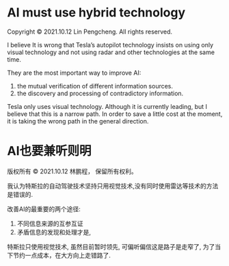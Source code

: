 # AI must use hybrid technology

Copyright © 2021.10.12 Lin Pengcheng. All rights reserved.

I believe It is wrong that Tesla’s autopilot technology insists on using only visual technology and not using radar and other technologies at the same time. 

They are the most important way to improve AI:
1. the mutual verification of different information sources.
2. the discovery and processing of contradictory information. 

Tesla only uses visual technology. Although it is currently leading, but I believe that this is a narrow path. In order to save a little cost at the moment, it is taking the wrong path in the general direction.

# AI也要兼听则明

版权所有 © 2021.10.12 林鹏程， 保留所有权利。

我认为特斯拉的自动驾驶技术坚持只用视觉技术,没有同时使用雷达等技术的方法是错误的.

改善AI的最重要的两个途径:
1. 不同信息来源的互参互证
2. 矛盾信息的发现和处理才是, 

特斯拉只使用视觉技术, 虽然目前暂时领先, 可偏听偏信这是路子是走窄了, 为了当下节约一点成本，在大方向上走错路了.

